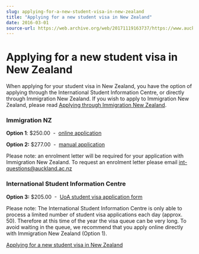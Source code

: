 ```yaml
---
slug: applying-for-a-new-student-visa-in-new-zealand
title: "Applying for a new student visa in New Zealand"
date: 2016-03-01
source-url: https://web.archive.org/web/20171119163737/https://www.auckland.ac.nz/en/about/news-events-and-notices/notices/notices-2016/applying-for-a-new-student-visa.html
---
```

Applying for a new student visa in New Zealand
==============================================

When applying for your student visa in New Zealand, you have the option of applying through the International Student Information Centre, or directly through Immigration New Zealand. If you wish to apply to Immigration New Zealand, please read [Applying through Immigration New Zealand](https://www.auckland.ac.nz/en/for/international-students/is-life-at-auckland/is-student-support-and-services/is-specialised-support-for-international-students/is-renewing-your-student-visa-or-permit.html#INZ).

### **Immigration NZ**

**Option 1**: $250.00  -  [online application](https://www.immigration.govt.nz/secure/Login+Student.htm)

**Option 2:** $277.00  -  [manual application](http://www.immigration.govt.nz/NR/rdonlyres/8D76710A-1F4A-452F-8C5D-8663738F560A/0/INZ1013.pdf)

Please note: an enrolment letter will be required for your application with Immigration New Zealand. To request an enrolment letter please email [int-questions@auckland.ac.nz](mailto:int-questions@auckland.ac.nz)

### **International Student Information Centre** 

**Option 3:** $205.00  -  [UoA student visa application form](https://cdn.auckland.ac.nz/assets/central/for/international-students/life-at-auckland/student-support-services/specialised-support/renewing-visa/Student_visa_apps_2016_Sem1_e-fill.pdf)

Please note: The International Student Information Centre is only able to process a limited number of student visa applications each day (approx. 50). Therefore at this time of the year the visa queue can be very long. To avoid waiting in the queue, we recommend that you apply online directly with Immigration New Zealand (Option 1).

[Applying for a new student visa in New Zealand](https://www.auckland.ac.nz/en/for/international-students/is-life-at-auckland/is-student-support-and-services/is-specialised-support-for-international-students/is-renewing-your-student-visa-or-permit.html)